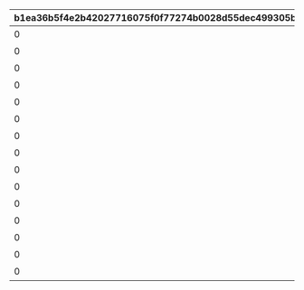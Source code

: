 |b1ea36b5f4e2b42027716075f0f77274b0028d55dec499305bc6c1c8332137c4|23e9a022d0dcb380759071f3bcb69bfe2ab59e2c11f3f001833a7fce1e872364|60255df29cee674dd0520cca3156f75755dafc815beb56b8f97ff4bf1a38c886|0210a56dfd82a21476c90a41df04aae76e2fcb14d65f1de8a0057ddb4b4bd674|8be5b6d058ad31a12355ccfe4a7f1f3d4d936e41bd57e2c14bdde08f702638de|d3a457958016fe634dac6de0eb4eef1799b723dde8c9864b97183622904166f4|8f1dabfa0f5b425551194a1bb5daed47fabb5c68aeccb52227b6e62132525a48|99d10f541146fda2acff65c39c4c40a1761099814cc74e8a36c4afeca23238b0|115c8628cddbe6b66124f92d800644849b9ebf8fd550be6a776428e907eb38d1|888e00ddc76a2f96cf4616b8cebc4b6dd51276bd56ce03fa4b5fc9006a3483b8|baf88e8b1d181088d2d585f6c785970b8426f821cb0c6f86f7b321569e188a1b|780b35a1cbe23b05daef5732612a58234db45b2bbc295c4d58ab9c7912530c36|c207120fc96052cee747d53676ae542d3cd521b867a1b8b9adca67b61af71444|a6aceb0cd681f7e771378c81add0bf12e50939c31529c1c3bcd541f5bc8fc511|cdaf8f55b54e672b2ae01f58fe7d6681c9cf2684ba53a017c15c93b5a2652590|5edb552e072d005cfd30faf46a8666a20b6b193e42de583659f625ade17f388f|227353f491c86e1a472e1bac6515cf3205cc609e98d569a916ac2a1b1774887a|612a5334b515b859676c066c500f08b0fd87d253ec390431e8ba5094a54e83dc|
| --- | --- | --- | --- | --- | --- | --- | --- | --- | --- | --- | --- | --- | --- | --- | --- | --- | --- |
|0|12|0|94002|0|0|0|0|0|20000|5000|0|0|スコアを累計で20000獲得しよう|0|1|0|0|
|0|12|0|94002|0|0|0|0|0|40000|10000|0|0|スコアを累計で40000獲得しよう|0|2|0|0|
|0|12|0|94002|0|0|0|0|0|60000|15000|0|0|スコアを累計で60000獲得しよう|0|3|0|0|
|0|12|0|94002|0|0|0|0|0|80000|20000|0|0|スコアを累計で80000獲得しよう|0|4|0|0|
|0|8|0|91002|0|5|0|0|0|100000|50|0|0|スコアを累計で100000獲得しよう|2|5|23001|0|
|0|12|0|94002|0|0|0|0|0|120000|25000|0|0|スコアを累計で120000獲得しよう|0|6|0|0|
|0|12|0|94002|0|0|0|0|0|140000|30000|0|0|スコアを累計で140000獲得しよう|0|7|0|0|
|0|12|0|94002|0|0|0|0|0|160000|35000|0|0|スコアを累計で160000獲得しよう|0|8|0|0|
|0|12|0|94002|0|0|0|0|0|180000|40000|0|0|スコアを累計で180000獲得しよう|0|9|0|0|
|0|8|0|91002|0|5|0|0|0|200000|50|0|0|スコアを累計で200000獲得しよう|2|10|23001|0|
|0|12|0|94002|0|0|0|0|0|220000|55000|0|0|スコアを累計で220000獲得しよう|0|11|0|0|
|0|12|0|94002|0|0|0|0|0|240000|35000|0|0|スコアを累計で240000獲得しよう|0|12|0|0|
|0|12|0|94002|0|0|0|0|0|260000|40000|0|0|スコアを累計で260000獲得しよう|0|13|0|0|
|0|12|0|94002|0|0|0|0|0|280000|45000|0|0|スコアを累計で280000獲得しよう|0|14|0|0|
|0|8|0|91002|0|10|0|0|0|300000|150|0|0|スコアを累計で300000獲得しよう|2|15|23001|0|